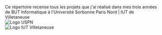 Ce répertoire recense tous les projets que j'ai réalisé dans mes trois années de BUT Informatique
à l'Université Sorbonne Paris Nord | IUT de Villetaneuse
<br>
<img src="https://www.univ-paris13.fr/wp-content/uploads/LOGOTYPE-Officiel-Universite-Sorbonne-Paris-Nord.png" alt="Logo USPN">
<br>
<img src="https://iutv.univ-paris13.fr/wp-content/uploads/logotype-iutv-2023.png" alt="Logo IUT Villetaneuse">

